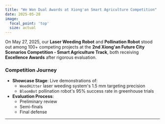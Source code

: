```yaml
---
title: "We Won Dual Awards at Xiong'an Smart Agriculture Competition"
date: 2025-05-28
image:
  focal_point: 'top'
  size: actual
---
```


On May 27, 2025, our **Laser Weeding Robot** and **Pollination Robot** stood out among 100+ competing projects at the **2nd Xiong'an Future City Scenarios Competition - Smart Agriculture Track**, both receiving **Excellence Awards** after rigorous evaluation.

<!--more-->

### Competition Journey
- **Showcase Stage**: Live demonstrations of:
  - `WeedHitter` laser weeding system's 1.5 mm targeting precision
  - `BloomBot` pollination robot's 95% success rate in greenhouse trials
- **Evaluation Process**:
  - Preliminary review
  - Semi-finals
  - Final defense

---